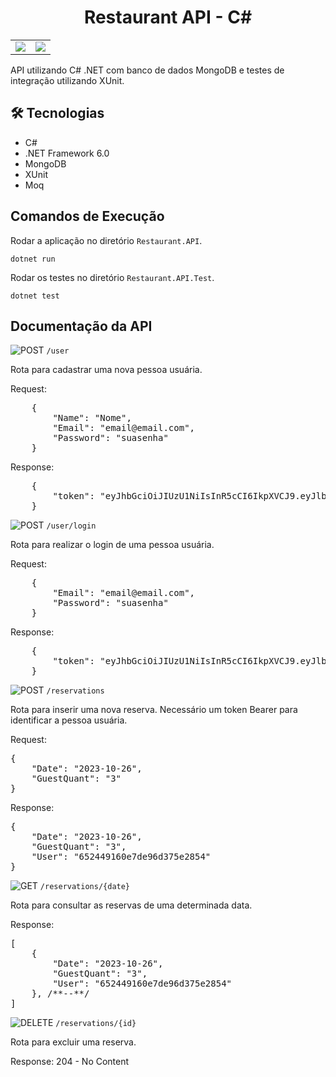 <h1 align="center">Restaurant API - C#</h1>

<table border=0>
<tr>
    <td><img src="https://img.shields.io/badge/c%23-%23239120.svg?style=for-the-badge&logo=c-sharp&logoColor=white" /></td>
    <td><img src="https://img.shields.io/badge/MongoDB-%234ea94b.svg?style=for-the-badge&logo=mongodb&logoColor=white" /></td>
</tr>
</table>

API utilizando C# .NET com banco de dados MongoDB e testes de integração utilizando XUnit.

<h2>🛠 Tecnologias</h2>

- C#
- .NET Framework 6.0
- MongoDB
- XUnit
- Moq

<h2>Comandos de Execução</h2>

Rodar a aplicação no diretório `Restaurant.API`.

```shell
dotnet run
```

Rodar os testes no diretório `Restaurant.API.Test`.

```shell
dotnet test
```

<h2>Documentação da API</h2>


![POST](https://placehold.co/70x30/3dbf94/white/?text=POST&font=Montserrat) `/user`

Rota para cadastrar uma nova pessoa usuária.

Request:

<pre lang="json">
	{
		"Name": "Nome",
		"Email": "email@email.com",
		"Password": "suasenha"
	}
</pre>

Response:

<pre lang="json">
	{
		"token": "eyJhbGciOiJIUzU1NiIsInR5cCI6IkpXVCJ9.eyJlbWFpbCI6ImRhbmlsby5zaWx2YUBiABRyeWJlLmNvbSIsIm5iZiI6MTY5NjYyNDA2OSwiZXhwIjoxNjk2NzEwNDY5LCJpYXQiOjE2OTY2MjQwNjl9.nLbBzFLMq87_OmGtWo9rs7lkbxj6J1osnSwEcMg"
	}
</pre>

![POST](https://placehold.co/70x30/3dbf94/white/?text=POST&font=Montserrat) `/user/login`

Rota para realizar o login de uma pessoa usuária.

Request:

<pre lang="json">
	{
		"Email": "email@email.com",
		"Password": "suasenha"
	}
</pre>

Response:

<pre lang="json">
	{
		"token": "eyJhbGciOiJIUzU1NiIsInR5cCI6IkpXVCJ9.eyJlbWFpbCI6ImRhbmlsby5zaWx2YUBiABRyeWJlLmNvbSIsIm5iZiI6MTY5NjYyNDA2OSwiZXhwIjoxNjk2NzEwNDY5LCJpYXQiOjE2OTY2MjQwNjl9.nLbBzFLMq87_OmGtWo9rs7lkbxj6J1osnSwEcMg"
	}
</pre>

![POST](https://placehold.co/70x30/3dbf94/white/?text=POST&font=Montserrat) `/reservations`

Rota para inserir uma nova reserva. Necessário um token Bearer para identificar a pessoa usuária.

Request:

<pre lang="json">
{
	"Date": "2023-10-26",
	"GuestQuant": "3"
}
</pre>

Response:

<pre lang="json">
{
	"Date": "2023-10-26",
	"GuestQuant": "3",
    "User": "652449160e7de96d375e2854"
}
</pre>



![GET](https://placehold.co/70x30/3d76bf/white/?text=GET&font=Montserrat) `/reservations/{date}`

Rota para consultar as reservas de uma determinada data.

Response:

<pre lang="json">
[
    {
	    "Date": "2023-10-26",
	    "GuestQuant": "3",
        "User": "652449160e7de96d375e2854"
    }, /**--**/
]
</pre>

![DELETE](https://placehold.co/70x30/bf3d3d/white/?text=DELETE&font=Montserrat) `/reservations/{id}`

Rota para excluir uma reserva.

Response: 204 - No Content
